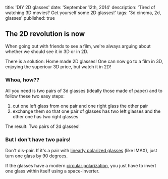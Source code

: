 title: 'DIY 2D glasses'
date: 'September 12th, 2014'
description: 'Tired of watching 3D movies? Get yourself some 2D glasses!'
tags: '3d cinema, 2d, glasses'
published: true

## The 2D revolution is now

When going out with friends to see a film,
we're always arguing about whether we should see it
in 3D or in 2D.

There is a solution: Home made 2D glasses!
One can now go to a film in 3D, enjoying the superiour 3D price,
but watch it in 2D!

### Whoa, how??

All you need is two pairs of 3d glasses (ideally those made of paper) and
to follow these two easy steps:

1. cut one left glass from one pair and one right glass the other pair
2. exchange them so that one pair of glasses has two left glasses and
   the other one has two right glasses

The result: Two pairs of 2d glasses!

### But I don't have two pairs!

Don't dis-pair.
If it's a pair with
<a href="http://en.wikipedia.org/wiki/Polarized_3D_system#Linearly_polarized_glasses">linearly polarized glasses</a>
(like IMAX),
just turn one glass by 90 degrees.

If the glasses have a modern
<a href="http://en.wikipedia.org/wiki/Polarized_3D_system#Circularly_polarized_glasses">circular polarization</a>,
you just have to invert one glass within itself using a space-inverter.

